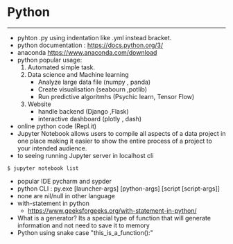 # Python
--------
- pyhton .py using indentation like .yml instead bracket.
- python documentation : https://docs.python.org/3/
- anaconda https://www.anaconda.com/download
- python popular usage:
    1. Automated simple task.
    2. Data science and Machine learning
        - Analyze large data file (numpy , panda)
        - Create visualisation (seabourn ,potlib)
        - Run predictive algoritmhs (Psychic learn, Tensor Flow)
    3. Website
        - handle backend (Django ,Flask)
        - interactive dashboard (plotly , dash)
- online python code (Repl.it)
- Jupyter Notebook allows users to compile all aspects of a data project in one place making it easier to show the entire process of a project to your intended audience.
- to seeing running Jupyter server in localhost cli
```console
$ jupyter notebook list
```
- popular IDE pycharm and sypder
- python CLI : py.exe [launcher-args] [python-args] [script [script-args]]
- none are nil/null in other language
- with-statement in python
    * https://www.geeksforgeeks.org/with-statement-in-python/
- What is a generator? Its a special type of function that will generate information and not need to save it to memory
- Python using snake case "this_is_a_function():"
